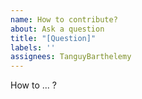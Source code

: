 ```yaml
---
name: How to contribute?
about: Ask a question
title: "[Question]"
labels: ''
assignees: TanguyBarthelemy
---
```


How to ... ?
